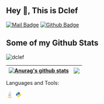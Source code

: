 ## Hey 👋, This is Dclef

[![Mail Badge](https://img.shields.io/badge/-drclef233@gmail.com-c14438?style=flat&logo=Gmail&logoColor=white&link=mailto:drclef233@gmail.com)](mailto:drclef233@gmail.com)
[![Github Badge](https://img.shields.io/badge/-dclef-grey?style=flat&logo=github&logoColor=white&link=https://github.com/dclef/)](https://www.github.com/dclef/)
## Some of my Github Stats
<p align=left> <img src=https://komarev.com/ghpvc/?username=dclef alt=dclef /> </p>

| <a href="https://github.com/anuraghazra/github-readme-stats"><img align="center" src="https://github-readme-stats.vercel.app/api?username=anuraghazra&show_icons=true&include_all_commits=true&theme=buefy&hide_border=true" alt="Anurag's github stats" /></a> | <a href="https://github.com/anuraghazra/github-readme-stats"><img align="center" src="https://github-readme-stats.vercel.app/api/top-langs/?username=anuraghazra&layout=compact&theme=buefy&hide_border=true" /></a> |
| ------------- | ------------- |


Languages and Tools:

<code><img height="20" src="https://raw.githubusercontent.com/github/explore/80688e429a7d4ef2fca1e82350fe8e3517d3494d/topics/java/java.png" alt="java"></code>
<code><img height="20" src="https://raw.githubusercontent.com/github/explore/80688e429a7d4ef2fca1e82350fe8e3517d3494d/topics/python/python.png" alt="python"></code>




